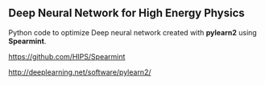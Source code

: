 Deep Neural Network for High Energy Physics
-----------

Python code to optimize Deep neural network created with **pylearn2** using **Spearmint**.

  https://github.com/HIPS/Spearmint
  
  http://deeplearning.net/software/pylearn2/

